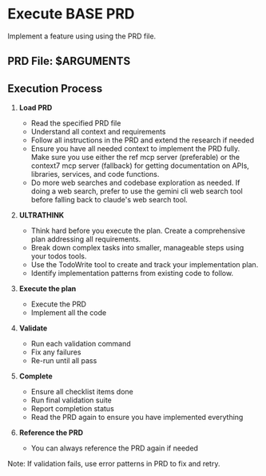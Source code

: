 # Execute BASE PRD

Implement a feature using using the PRD file.

## PRD File: $ARGUMENTS

## Execution Process

1. **Load PRD**
   - Read the specified PRD file
   - Understand all context and requirements
   - Follow all instructions in the PRD and extend the research if needed
   - Ensure you have all needed context to implement the PRD fully. Make sure you use either the ref mcp server (preferable) or the context7 mcp server (fallback) for getting documentation on APIs, libraries, services, and code functions.
   - Do more web searches and codebase exploration as needed. If doing a web search, prefer to use the gemini cli web search tool before falling back to claude's web search tool.

2. **ULTRATHINK**
   - Think hard before you execute the plan. Create a comprehensive plan addressing all requirements.
   - Break down complex tasks into smaller, manageable steps using your todos tools.
   - Use the TodoWrite tool to create and track your implementation plan.
   - Identify implementation patterns from existing code to follow.

3. **Execute the plan**
   - Execute the PRD
   - Implement all the code

4. **Validate**
   - Run each validation command
   - Fix any failures
   - Re-run until all pass

5. **Complete**
   - Ensure all checklist items done
   - Run final validation suite
   - Report completion status
   - Read the PRD again to ensure you have implemented everything

6. **Reference the PRD**
   - You can always reference the PRD again if needed

Note: If validation fails, use error patterns in PRD to fix and retry.